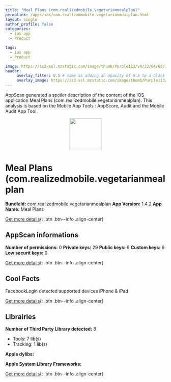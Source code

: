 ```yaml
---
title: "Meal Plans (com.realizedmobile.vegetarianmealplan)"
permalink: /apps/ios/com.realizedmobile.vegetarianmealplan.html
layout: single
author_profile: false
categories: 
  - ios app 
  - Product 

tags: 
  - ios app 
  - Product 

image: https://is2-ssl.mzstatic.com/image/thumb/Purple113/v4/33/64/6d/33646de9-0cde-b2d7-bb91-de99b58297e8/AppIcon-0-0-1x_U007emarketing-0-0-0-10-0-0-85-220.png/512x512bb.jpg
header: 
     overlay_filter: 0.5 # same as adding an opacity of 0.5 to a black background
     overlay_image: https://is2-ssl.mzstatic.com/image/thumb/Purple113/v4/33/64/6d/33646de9-0cde-b2d7-bb91-de99b58297e8/AppIcon-0-0-1x_U007emarketing-0-0-0-10-0-0-85-220.png/512x512bb.jpg
---
```

AppScan generated a spoiler description of the content of the iOS application Meal Plans (com.realizedmobile.vegetarianmealplan). This analysis is based on the Mobile App Tools : AppScore, Audit and the Mobile Audit App Tool.

  
  
<div style="text-align: center;"><img src="https://is2-ssl.mzstatic.com/image/thumb/Purple113/v4/33/64/6d/33646de9-0cde-b2d7-bb91-de99b58297e8/AppIcon-0-0-1x_U007emarketing-0-0-0-10-0-0-85-220.png/512x512bb.jpg" width="100" height="100"></div>  
  
# Meal Plans (com.realizedmobile.vegetarianmealplan

**BundleId:** com.realizedmobile.vegetarianmealplan
**App Version:** 1.4.2
**App Name:** Meal Plans


[Get more details](/pricing.html){: .btn .btn--info .align-center}  
  
## AppScan informations 

**Number of permissions:** 0
**Private keys:** 29
**Public keys:** 6
**Custom keys:** 6
**Low securit keys:** 0
  
[Get more details](/pricing.html){: .btn .btn--info .align-center}

## Cool Facts

FacebookLogin detected
supported devices iPhone & iPad
  
[Get more details](/pricing.html){: .btn .btn--info .align-center}

## Librairies 
**Number of Third Party Library detected:** 8
- Tools: 7 lib(s)
- Tracking: 1 lib(s)

**Apple dylibs:**


**Apple System Library Frameworks:**


  
[Get more details](/pricing.html){: .btn .btn--info .align-center}

